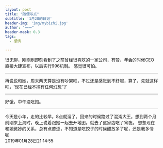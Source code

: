 ```yaml
---
layout: post
title: "随便写点"
subtitle: '1月28的日记'
header-img: 'img/mybizhi.jpg'
author: "一一"
header-mask: 0.3
tags:
  - 感情

---
```

很无聊，刚刚刷即刻看到了之前曾经很喜欢的一家公司，有赞，年会的时候CEO直接大肆宣布，以后实行996机制。
感觉很可怕。

---
再说说和她，周末两天算是没有吵架吧，不过还是感觉到不舒服，算了，先就这样吧，'现在已经不抱有任何幻想'了

---
好饿，中午没吃饱。

---
今天是小年，走的比较早，8点就溜了，回来的时候路过了混沌大王。想到两个月前刚来上海时，晚上说着跟她一起去开地图，就去了这家店吃了宵夜。
想想现在和她微妙的关系，总有点苦涩，不知道是吃饺子的时候醋放多了呢，还是我多情呢.<br>
2019年01月28日21:14:55

